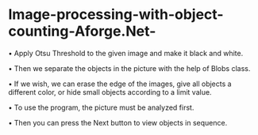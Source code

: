 # Image-processing-with-object-counting-Aforge.Net-

• Apply Otsu Threshold to the given image and make it black and white.

• Then we separate the objects in the picture with the help of Blobs class.


• If we wish, we can erase the edge of the images, give all objects a different color, or hide small objects according to a limit value.

• To use the program, the picture must be analyzed first.


• Then you can press the Next button to view objects in sequence.
